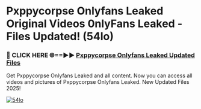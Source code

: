 # Pxppycorpse Onlyfans Leaked Original Videos 0nlyFans Leaked - Files Updated! (54lo)

<h3>🔴 CLICK HERE 🌐==►► <a href="https://tinyurl.com/4seja8ks" rel="nofollow">Pxppycorpse Onlyfans Leaked Updated Files</a></h3>

Get Pxppycorpse Onlyfans Leaked and all content. Now you can access all videos and pictures of Pxppycorpse Onlyfans Leaked. New Updated Files 2025!

[![54lo](https://i.imgur.com/EWjZXRe.gif)](https://tinyurl.com/4seja8ks)
